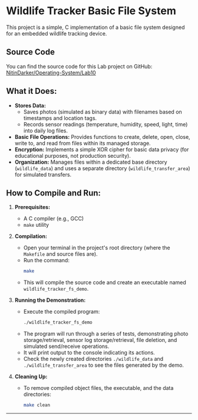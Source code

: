 # Wildlife Tracker Basic File System

This project is a simple, C implementation of a basic file system designed for an embedded wildlife tracking device.

## Source Code

You can find the source code for this Lab project on GitHub:
[NitinDarker/Operating-System/Lab10](https://github.com/NitinDarker/Operating-System/tree/main/Lab10)

## What it Does:

*   **Stores Data:**
    *   Saves photos (simulated as binary data) with filenames based on timestamps and location tags.
    *   Records sensor readings (temperature, humidity, speed, light, time) into daily log files.
*   **Basic File Operations:** Provides functions to create, delete, open, close, write to, and read from files within its managed storage.
*   **Encryption:** Implements a simple XOR cipher for basic data privacy (for educational purposes, not production security).
*   **Organization:** Manages files within a dedicated base directory (`wildlife_data`) and uses a separate directory (`wildlife_transfer_area`) for simulated transfers.

## How to Compile and Run:

1.  **Prerequisites:**
    *   A C compiler (e.g., GCC)
    *   `make` utility

2.  **Compilation:**
    *   Open your terminal in the project's root directory (where the `Makefile` and source files are).
    *   Run the command:
        ```bash
        make
        ```
    *   This will compile the source code and create an executable named `wildlife_tracker_fs_demo`.

3.  **Running the Demonstration:**
    *   Execute the compiled program:
        ```bash
        ./wildlife_tracker_fs_demo
        ```
    *   The program will run through a series of tests, demonstrating photo storage/retrieval, sensor log storage/retrieval, file deletion, and simulated send/receive operations.
    *   It will print output to the console indicating its actions.
    *   Check the newly created directories `./wildlife_data` and `./wildlife_transfer_area` to see the files generated by the demo.

4.  **Cleaning Up:**
    *   To remove compiled object files, the executable, and the data directories:
        ```bash
        make clean
        ```

---